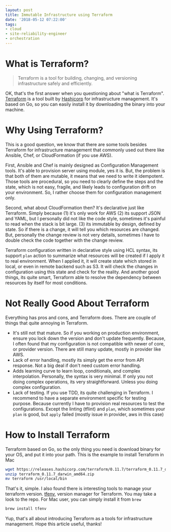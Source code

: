 ```yaml
---
layout: post
title: Immutable Infrastructure using Terraform 
date: '2018-05-12 07:22:00'
tags:
- cloud
- site-reliability-engineer
- orchestration
---
```


# What is Terraform?
> Terraform is a tool for building, changing, and versioning infrastructure safely and efficiently. 

OK, that's the first answer when you questioning about "what is Terraform".
[Terraform](https://terraform.io) is a tool built by [Hashicorp](https://www.hashicorp.com/) for 
infrastructure management. It's based on Go, so you can easily install it by downloading
the binary into your machine.

# Why Using Terraform?
This is a good question, we know that there are some tools besides Terraform
for infrastructure management that commonly used out there like Ansible, Chef, or CloudFormation (if you use AWS).

First, Ansible and Chef is mainly designed as Configuration Management tools.
It's able to provision server using module, yes it is. But, the problem is that both of them are
mutable, it means that we need to write it idempotent. Those tools are procedural, so you need to clearly
define the steps and the state, which is not easy, fragile, and likely leads to configuration drift on your environment.
So, I rather choose them for configuration management only.

Second, what about CloudFormation then? It's declarative just like Terraform. Simply because (1) it's
only work for AWS (2) its support JSON and YAML, but I personally did not like the code style, sometimes it's painful
to read when the stack is bit large. (3) its immutable by design, defined by state. So if there is a change, it will
tell you which resources are changed. But, personally the change review is not very details, sometimes I have to double
check the code together with the change review.

Terraform configuration written in declarative style using HCL syntax, its support `plan` action to summarize what
resources will be created if I apply it to real environment. When I applied it, it will create state which stored in
local, or even in remote backend such as S3. It will check the changes in configuration using this state and check for
the reality. And another good things, its quite smart, Terraform able to resolve the dependency between resources by
itself for most conditions.

# Not Really Good About Terraform
Everything has pros and cons, and Terraform does. There are couple of things that quite annoying in Terraform.

- It's still not that mature. So if you working on production environment, ensure you lock down the version and don't
update frequently. Because, I often found that my configuration is not compatible with newer of core, or provider 
version. There are still many update, mostly in provider like AWS.
- Lack of error handling, mostly its simply get the error from API response. Not a big deal if don't need custom error
handling.
- Adds learning curve to learn loop, conditionals, and complex interpolation. Personally, the syntax is very minimal.
If only you not doing complex operations, its very straightforward. Unless you doing complex configuration.
- Lack of testing. If you use TDD, its quite challenging in Terraform. I recommend to have a separate environment
specific for testing purpose. Because currently I have to provision real resources to test the configurations. Except 
the linting (tflint) and `plan`, which sometimes your `plan` is good, but `apply` failed (mostly issue in provider, aws
in this case)

# How to Install Terraform
Terraform based on Go, so the only thing you need is download binary for your OS, and put it into your path. This is
the example to install Terraform in Mac

```bash
wget https://releases.hashicorp.com/terraform/0.11.7/terraform_0.11.7_darwin_amd64.zip
unzip terraform_0.11.7_darwin_amd64.zip
mv terraform /usr/local/bin
```

That's it, simple. I also found there is interesting tools to manage your terraform version.
[tfenv](https://github.com/kamatama41/tfenv), version manager for Terraform. You may take a look to the repo.
For Mac user, you can simply install it from `brew`
```bash
brew install tfenv
```

Yup, that's all about introducing Terraform as a tools for infrastructure management. Hope this article useful, thanks!